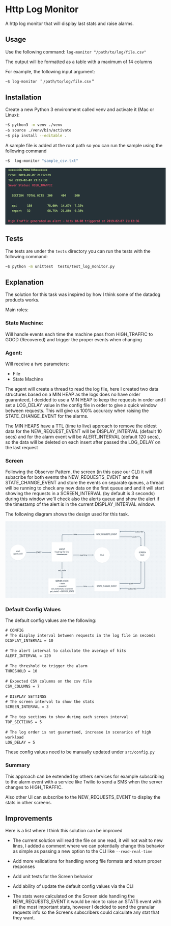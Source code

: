 # Http Log Monitor
A http log monitor that will display last stats and raise alarms.

## Usage
Use the following command:
`log-monitor "/path/to/log/file.csv"`

The output will be formatted as a table with a maximum of 14 columns

For example, the following input argument:

```bash
~$ log-monitor ＂/path/to/log/file.csv＂
```

## Installation

Create a new Python 3 environment called venv and activate it (Mac or Linux):

```bash
~$ python3 -m venv ./venv
~$ source ./venv/bin/activate
~$ pip install --editable .
```

A sample file is added at the root path so you can run the sample using the following command

```bash
~$  log-monitor "sample_csv.txt"
```

![Alt text](./screenshots/screen.png "Screen")

## Tests

The tests are under the `tests` directory
you can run the tests with the following command:

```bash
~$ python -m unittest  tests/test_log_monitor.py   
```

## Explanation

The solution for this task was inspired by how I think some of the datadog products works.

Main roles:

### State Machine: 
Will handle events each time the machine pass from HIGH_TRAFFIC to GOOD (Recovered)
and trigger the proper events when changing

### Agent: 
Will receive a two parameters:
* File
* State Machine

The agent will create a thread to read the log file, here I created
two data structures based on a MIN HEAP as the logs does no
have order guaranteed, I decided to use a MIN HEAP to keep the requests
in order and I set a LOG_DELAY value in the config file in order to give 
a quick window between requests. This will give us 100% accuracy when
raising the STATE_CHANGE_EVENT for the alarms.

The MIN HEAPS have a TTL (time to live) approach to remove the oldest
data for the NEW_REQUEST_EVENT will be DISPLAY_INTERVAL (default 10 secs) and for the
alarm event will be ALERT_INTERVAL (default 120 secs), so the data will
be deleted on each insert after passed the LOG_DELAY on the last request

### Screen

Following the Observer Pattern, the screen (in this case our CLI)
it will subscribe for both events the NEW_REQUESTS_EVENT and the
STATE_CHANGE_EVENT and store the events on separate queues,
a thread will be running to check any new data on the first queue and
and it will start showing the requests in a SCREEN_INTERVAL (by default is 3 seconds)
during this window we'll check also the alerts queue and show the alert
if the timestamp of the alert is in the current DISPLAY_INTERVAL window.

The following diagram shows the design used for this task.

![Alt text](./screenshots/design.png "Design")

### Default Config Values

The default config values are the following:

```buildoutcfg
# CONFIG
# The display interval between requests in the log file in seconds
DISPLAY_INTERVAL = 10

# The alert interval to calculate the average of hits
ALERT_INTERVAL = 120

# The threshold to trigger the alarm
THRESHOLD = 10

# Expected CSV columns on the csv file
CSV_COLUMNS = 7

# DISPLAY SETTINGS
# The screen interval to show the stats
SCREEN_INTERVAL = 3

# The top sections to show during each screen interval
TOP_SECTIONS = 5

# The log order is not guaranteed, increase in scenarios of high workload
LOG_DELAY = 5
```

These config values need to be manually updated under `src/config.py`


### Summary

This approach can be extended by others services for example subscribing
to the alarm event with a service like Twilio to send a SMS when the server 
changes to HIGH_TRAFFIC.

Also other UI can subscribe to the NEW_REQUESTS_EVENT to display the stats
in other screens.

## Improvements
Here is a list where I think this solution can be improved

- The current solution will read the file on one read, it will not wait
to new lines, I added a comment where we can potentially change this behavior 
  as simple as passing a new option to the CLI like `--read-real-time`
  
- Add more validations for handling wrong file formats and return proper responses
  
- Add unit tests for the Screen behavior

- Add ability of update the default config values via the CLI

- The stats were calculated on the Screen side handling the NEW_REQUESTS_EVENT it would be nice to raise an STATS event
  with all the most important stats, however I decided to send the granular requests info so the Screens subscribers 
  could calculate any stat that they want.
